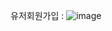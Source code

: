 유저회원가입 :
![image](https://github.com/user-attachments/assets/757b1a3b-186e-43b2-9f00-1129d214cb13)


